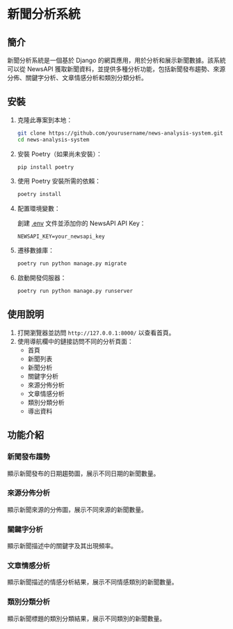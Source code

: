 # 新聞分析系統

## 簡介

新聞分析系統是一個基於 Django 的網頁應用，用於分析和展示新聞數據。該系統可以從 NewsAPI 獲取新聞資料，並提供多種分析功能，包括新聞發布趨勢、來源分佈、關鍵字分析、文章情感分析和類別分類分析。

## 安裝

1. 克隆此專案到本地：

    ```sh
    git clone https://github.com/yourusername/news-analysis-system.git
    cd news-analysis-system
    ```

2. 安裝 Poetry（如果尚未安裝）：

    ```sh
    pip install poetry
    ```

3. 使用 Poetry 安裝所需的依賴：

    ```sh
    poetry install
    ```

4. 配置環境變數：

    創建 [.env](http://_vscodecontentref_/2) 文件並添加你的 NewsAPI API Key：

    ```env
    NEWSAPI_KEY=your_newsapi_key
    ```

5. 遷移數據庫：

    ```sh
    poetry run python manage.py migrate
    ```

6. 啟動開發伺服器：

    ```sh
    poetry run python manage.py runserver
    ```

## 使用說明

1. 打開瀏覽器並訪問 `http://127.0.0.1:8000/` 以查看首頁。
2. 使用導航欄中的鏈接訪問不同的分析頁面：
    - 首頁
    - 新聞列表
    - 新聞分析
    - 關鍵字分析
    - 來源分佈分析
    - 文章情感分析
    - 類別分類分析
    - 導出資料

## 功能介紹

### 新聞發布趨勢

顯示新聞發布的日期趨勢圖，展示不同日期的新聞數量。

### 來源分佈分析

顯示新聞來源的分佈圖，展示不同來源的新聞數量。

### 關鍵字分析

顯示新聞描述中的關鍵字及其出現頻率。

### 文章情感分析

顯示新聞描述的情感分析結果，展示不同情感類別的新聞數量。

### 類別分類分析

顯示新聞標題的類別分類結果，展示不同類別的新聞數量。

